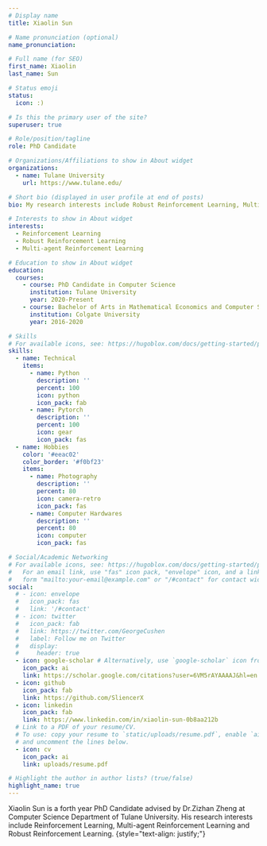 ```yaml
---
# Display name
title: Xiaolin Sun

# Name pronunciation (optional)
name_pronunciation: 

# Full name (for SEO)
first_name: Xiaolin 
last_name: Sun

# Status emoji
status:
  icon: :)

# Is this the primary user of the site?
superuser: true

# Role/position/tagline
role: PhD Candidate

# Organizations/Affiliations to show in About widget
organizations:
  - name: Tulane University
    url: https://www.tulane.edu/

# Short bio (displayed in user profile at end of posts)
bio: My research interests include Robust Reinforcement Learning, Multi-agent Reinforcement Learning and Applications of Reinforcement Learning

# Interests to show in About widget
interests:
  - Reinforcement Learning
  - Robust Reinforcement Learning
  - Multi-agent Reinforcement Learning

# Education to show in About widget
education:
  courses:
    - course: PhD Candidate in Computer Science
      institution: Tulane University
      year: 2020-Present
    - course: Bachelor of Arts in Mathematical Economics and Computer Science
      institution: Colgate University
      year: 2016-2020

# Skills
# For available icons, see: https://hugoblox.com/docs/getting-started/page-builder/#icons
skills:
  - name: Technical
    items:
      - name: Python
        description: ''
        percent: 100
        icon: python
        icon_pack: fab
      - name: Pytorch
        description: ''
        percent: 100
        icon: gear
        icon_pack: fas
  - name: Hobbies
    color: '#eeac02'
    color_border: '#f0bf23'
    items:
      - name: Photography
        description: ''
        percent: 80
        icon: camera-retro
        icon_pack: fas
      - name: Computer Hardwares
        description: ''
        percent: 80
        icon: computer
        icon_pack: fas

# Social/Academic Networking
# For available icons, see: https://hugoblox.com/docs/getting-started/page-builder/#icons
#   For an email link, use "fas" icon pack, "envelope" icon, and a link in the
#   form "mailto:your-email@example.com" or "/#contact" for contact widget.
social:
  # - icon: envelope
  #   icon_pack: fas
  #   link: '/#contact'
  # - icon: twitter
  #   icon_pack: fab
  #   link: https://twitter.com/GeorgeCushen
  #   label: Follow me on Twitter
  #   display:
  #     header: true
  - icon: google-scholar # Alternatively, use `google-scholar` icon from `ai` icon pack
    icon_pack: ai
    link: https://scholar.google.com/citations?user=6VM5rAYAAAAJ&hl=en
  - icon: github
    icon_pack: fab
    link: https://github.com/SliencerX
  - icon: linkedin
    icon_pack: fab
    link: https://www.linkedin.com/in/xiaolin-sun-0b8aa212b 
  # Link to a PDF of your resume/CV.
  # To use: copy your resume to `static/uploads/resume.pdf`, enable `ai` icons in `params.yaml`,
  # and uncomment the lines below.
  - icon: cv
    icon_pack: ai
    link: uploads/resume.pdf

# Highlight the author in author lists? (true/false)
highlight_name: true
---
```

Xiaolin Sun is a forth year PhD Candidate advised by Dr.Zizhan Zheng at Computer Science Department of Tulane University. His research interests include Reinforcement Learning, Multi-agent Reinforcement Learning and Robust Reinforcement Learning. 
{style="text-align: justify;"}

